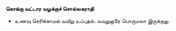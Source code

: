 **கொங்கு வட்டார வழக்குச் சொல்லகராதி**
- உணவு செரிக்காமல் வயிறு உப்புதல். வவுறுஒரே பொருமலா இருக்குது.

